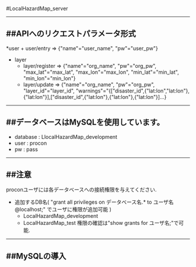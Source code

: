 #LocalHazardMap_server

---
##APIへのリクエストパラメータ形式
---
*user
	+ user/entry => {"name"="user_name", "pw"="user_pw"}
* layer
	+ layer/register => {"name"="org_name", "pw"="org_pw", "max_lat"="max_lat", "max_lon"="max_lon", "min_lat"="min_lat", "min_lon"="min_lon"}
	+ layer/update => {"name"="org_name", "pw"="org_pw", "layer_id"="layer_id", "warnings"="{["disaster_id",{"lat:lon","lat:lon"},{"lat:lon"}],["disaster_id",{"lat:lon"},{"lat:lon"},{"lat:lon"}]...}

---
##データベースはMySQLを使用しています。
---
* database	: LlocalHazardMap_development
* user			: procon
* pw		 		: pass

---
##注意
---
proconユーザには各データベースへの接続権限を与えてください.
* 追加するDB名( "grant all privileges on データベース名.\* to ユーザ名@localhost;" でユーザに権限が追加可能 )
	+ LocalHazardMap_development
	+ LocalHazardMap_test
  権限の確認は"show grants for ユーザ名;"で可能.

---
##MySQLの導入
---
